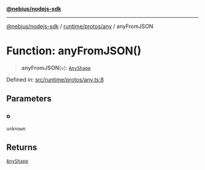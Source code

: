 [**@nebius/nodejs-sdk**](../../../../README.md)

***

[@nebius/nodejs-sdk](../../../../README.md) / [runtime/protos/any](../README.md) / anyFromJSON

# Function: anyFromJSON()

> **anyFromJSON**(`o`): [`AnyShape`](../type-aliases/AnyShape.md)

Defined in: [src/runtime/protos/any.ts:8](https://github.com/nebius/nodejs-sdk/blob/2ec552fb564ad8fdbf78c4eb6e73ce9101501e8a/src/runtime/protos/any.ts#L8)

## Parameters

### o

`unknown`

## Returns

[`AnyShape`](../type-aliases/AnyShape.md)
